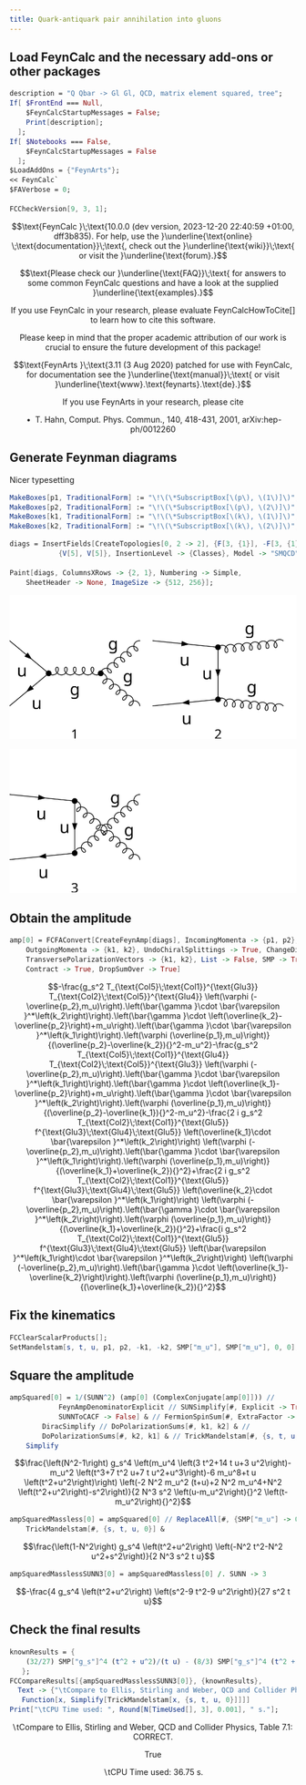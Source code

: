 ```yaml
---
title: Quark-antiquark pair annihilation into gluons
---
```



## Load FeynCalc and the necessary add-ons or other packages

```mathematica
description = "Q Qbar -> Gl Gl, QCD, matrix element squared, tree";
If[ $FrontEnd === Null, 
  	$FeynCalcStartupMessages = False; 
  	Print[description]; 
  ];
If[ $Notebooks === False, 
  	$FeynCalcStartupMessages = False 
  ];
$LoadAddOns = {"FeynArts"};
<< FeynCalc`
$FAVerbose = 0; 
 
FCCheckVersion[9, 3, 1];
```

$$\text{FeynCalc }\;\text{10.0.0 (dev version, 2023-12-20 22:40:59 +01:00, dff3b835). For help, use the }\underline{\text{online} \;\text{documentation}}\;\text{, check out the }\underline{\text{wiki}}\;\text{ or visit the }\underline{\text{forum}.}$$

$$\text{Please check our }\underline{\text{FAQ}}\;\text{ for answers to some common FeynCalc questions and have a look at the supplied }\underline{\text{examples}.}$$

$$\text{If you use FeynCalc in your research, please evaluate FeynCalcHowToCite[] to learn how to cite this software.}$$

$$\text{Please keep in mind that the proper academic attribution of our work is crucial to ensure the future development of this package!}$$

$$\text{FeynArts }\;\text{3.11 (3 Aug 2020) patched for use with FeynCalc, for documentation see the }\underline{\text{manual}}\;\text{ or visit }\underline{\text{www}.\text{feynarts}.\text{de}.}$$

$$\text{If you use FeynArts in your research, please cite}$$

$$\text{ $\bullet $ T. Hahn, Comput. Phys. Commun., 140, 418-431, 2001, arXiv:hep-ph/0012260}$$

## Generate Feynman diagrams

Nicer typesetting

```mathematica
MakeBoxes[p1, TraditionalForm] := "\!\(\*SubscriptBox[\(p\), \(1\)]\)";
MakeBoxes[p2, TraditionalForm] := "\!\(\*SubscriptBox[\(p\), \(2\)]\)";
MakeBoxes[k1, TraditionalForm] := "\!\(\*SubscriptBox[\(k\), \(1\)]\)";
MakeBoxes[k2, TraditionalForm] := "\!\(\*SubscriptBox[\(k\), \(2\)]\)";
```

```mathematica
diags = InsertFields[CreateTopologies[0, 2 -> 2], {F[3, {1}], -F[3, {1}]} -> 
     		{V[5], V[5]}, InsertionLevel -> {Classes}, Model -> "SMQCD"]; 
 
Paint[diags, ColumnsXRows -> {2, 1}, Numbering -> Simple, 
  	SheetHeader -> None, ImageSize -> {512, 256}];
```

![1mxk9tunkc9hh](img/1mxk9tunkc9hh.svg)

![0t9kx7zt7rmjd](img/0t9kx7zt7rmjd.svg)

## Obtain the amplitude

```mathematica
amp[0] = FCFAConvert[CreateFeynAmp[diags], IncomingMomenta -> {p1, p2}, 
  	OutgoingMomenta -> {k1, k2}, UndoChiralSplittings -> True, ChangeDimension -> 4, 
  	TransversePolarizationVectors -> {k1, k2}, List -> False, SMP -> True, 
  	Contract -> True, DropSumOver -> True]
```

$$-\frac{g_s^2 T_{\text{Col5}\;\text{Col1}}^{\text{Glu3}} T_{\text{Col2}\;\text{Col5}}^{\text{Glu4}} \left(\varphi (-\overline{p_2},m_u)\right).\left(\bar{\gamma }\cdot \bar{\varepsilon }^*\left(k_2\right)\right).\left(\bar{\gamma }\cdot \left(\overline{k_2}-\overline{p_2}\right)+m_u\right).\left(\bar{\gamma }\cdot \bar{\varepsilon }^*\left(k_1\right)\right).\left(\varphi (\overline{p_1},m_u)\right)}{(\overline{p_2}-\overline{k_2}){}^2-m_u^2}-\frac{g_s^2 T_{\text{Col5}\;\text{Col1}}^{\text{Glu4}} T_{\text{Col2}\;\text{Col5}}^{\text{Glu3}} \left(\varphi (-\overline{p_2},m_u)\right).\left(\bar{\gamma }\cdot \bar{\varepsilon }^*\left(k_1\right)\right).\left(\bar{\gamma }\cdot \left(\overline{k_1}-\overline{p_2}\right)+m_u\right).\left(\bar{\gamma }\cdot \bar{\varepsilon }^*\left(k_2\right)\right).\left(\varphi (\overline{p_1},m_u)\right)}{(\overline{p_2}-\overline{k_1}){}^2-m_u^2}-\frac{2 i g_s^2 T_{\text{Col2}\;\text{Col1}}^{\text{Glu5}} f^{\text{Glu3}\;\text{Glu4}\;\text{Glu5}} \left(\overline{k_1}\cdot \bar{\varepsilon }^*\left(k_2\right)\right) \left(\varphi (-\overline{p_2},m_u)\right).\left(\bar{\gamma }\cdot \bar{\varepsilon }^*\left(k_1\right)\right).\left(\varphi (\overline{p_1},m_u)\right)}{(\overline{k_1}+\overline{k_2}){}^2}+\frac{2 i g_s^2 T_{\text{Col2}\;\text{Col1}}^{\text{Glu5}} f^{\text{Glu3}\;\text{Glu4}\;\text{Glu5}} \left(\overline{k_2}\cdot \bar{\varepsilon }^*\left(k_1\right)\right) \left(\varphi (-\overline{p_2},m_u)\right).\left(\bar{\gamma }\cdot \bar{\varepsilon }^*\left(k_2\right)\right).\left(\varphi (\overline{p_1},m_u)\right)}{(\overline{k_1}+\overline{k_2}){}^2}+\frac{i g_s^2 T_{\text{Col2}\;\text{Col1}}^{\text{Glu5}} f^{\text{Glu3}\;\text{Glu4}\;\text{Glu5}} \left(\bar{\varepsilon }^*\left(k_1\right)\cdot \bar{\varepsilon }^*\left(k_2\right)\right) \left(\varphi (-\overline{p_2},m_u)\right).\left(\bar{\gamma }\cdot \left(\overline{k_1}-\overline{k_2}\right)\right).\left(\varphi (\overline{p_1},m_u)\right)}{(\overline{k_1}+\overline{k_2}){}^2}$$

## Fix the kinematics

```mathematica
FCClearScalarProducts[];
SetMandelstam[s, t, u, p1, p2, -k1, -k2, SMP["m_u"], SMP["m_u"], 0, 0];
```

## Square the amplitude

```mathematica
ampSquared[0] = 1/(SUNN^2) (amp[0] (ComplexConjugate[amp[0]])) // 
         	FeynAmpDenominatorExplicit // SUNSimplify[#, Explicit -> True, 
          	SUNNToCACF -> False] & // FermionSpinSum[#, ExtraFactor -> 1/2^2] & // 
      	DiracSimplify // DoPolarizationSums[#, k1, k2] & // 
    	DoPolarizationSums[#, k2, k1] & // TrickMandelstam[#, {s, t, u, 2  SMP["m_u"]^2}] & // 
  	Simplify
```

$$\frac{\left(N^2-1\right) g_s^4 \left(m_u^4 \left(3 t^2+14 t u+3 u^2\right)-m_u^2 \left(t^3+7 t^2 u+7 t u^2+u^3\right)-6 m_u^8+t u \left(t^2+u^2\right)\right) \left(-2 N^2 m_u^2 (t+u)+2 N^2 m_u^4+N^2 \left(t^2+u^2\right)-s^2\right)}{2 N^3 s^2 \left(u-m_u^2\right){}^2 \left(t-m_u^2\right){}^2}$$

```mathematica
ampSquaredMassless[0] = ampSquared[0] // ReplaceAll[#, {SMP["m_u"] -> 0}] & // 
  	TrickMandelstam[#, {s, t, u, 0}] &
```

$$\frac{\left(1-N^2\right) g_s^4 \left(t^2+u^2\right) \left(-N^2 t^2-N^2 u^2+s^2\right)}{2 N^3 s^2 t u}$$

```mathematica
ampSquaredMasslessSUNN3[0] = ampSquaredMassless[0] /. SUNN -> 3
```

$$-\frac{4 g_s^4 \left(t^2+u^2\right) \left(s^2-9 t^2-9 u^2\right)}{27 s^2 t u}$$

## Check the final results

```mathematica
knownResults = {
   	(32/27) SMP["g_s"]^4 (t^2 + u^2)/(t u) - (8/3) SMP["g_s"]^4 (t^2 + u^2)/(s^2) 
   };
FCCompareResults[{ampSquaredMasslessSUNN3[0]}, {knownResults}, 
  Text -> {"\tCompare to Ellis, Stirling and Weber, QCD and Collider Physics, Table 7.1:", "CORRECT.", "WRONG!"}, Interrupt -> {Hold[Quit[1]], Automatic}, Factoring -> 
   Function[x, Simplify[TrickMandelstam[x, {s, t, u, 0}]]]]
Print["\tCPU Time used: ", Round[N[TimeUsed[], 3], 0.001], " s."];
```

$$\text{$\backslash $tCompare to Ellis, Stirling and Weber, QCD and Collider Physics, Table 7.1:} \;\text{CORRECT.}$$

$$\text{True}$$

$$\text{$\backslash $tCPU Time used: }36.75\text{ s.}$$